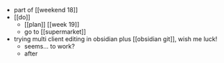 - part of [[weekend 18]]
- [[do]]
	- [[plan]] [[week 19]]
	- go to [[supermarket]]
- trying multi client editing in obsidian plus [[obsidian git]], wish me luck!
	- seems... to work?	
	- after 